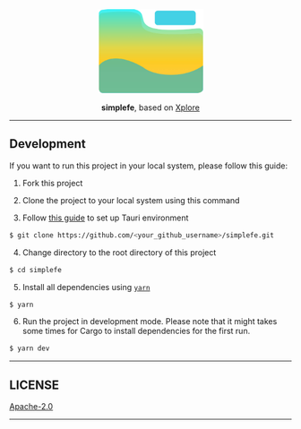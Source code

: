 <div align="center">
<img height=150 src="src-tauri/icons/icon.png" />
</div>

<p align="center"><span><b>simplefe</b>, based on <a href="https://xplorer.space">Xplore</a> </span></p>

---

## Development

If you want to run this project in your local system, please follow this guide:

1. Fork this project

2. Clone the project to your local system using this command

3. Follow [this guide](https://tauri.studio/en/docs/getting-started/intro/#setting-up-your-environment) to set up Tauri environment

```sh
$ git clone https://github.com/<your_github_username>/simplefe.git
```

4. Change directory to the root directory of this project

```sh
$ cd simplefe
```

5. Install all dependencies using [`yarn`](https://yarnpkg.com/)

```sh
$ yarn
```

6. Run the project in development mode. Please note that it might takes some times for Cargo to install dependencies for the first run.

```sh
$ yarn dev
```

---

## LICENSE

[Apache-2.0](https://github.com/YiCY-YES/simplefe/blob/trunk/LICENSE)

---

